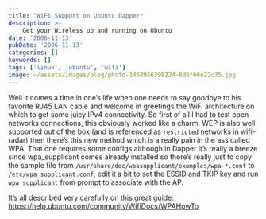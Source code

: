 ```yaml
---
title: "WiFi Support on Ubuntu Dapper"
description: >-
    Get your Wireless up and running on Ubuntu
date: '2006-11-13'
pubDate: '2006-11-13'
categories: []
keywords: []
tags: ['linux', 'ubuntu', 'wifi']
image: ~/assets/images/blog/photo-1468956398224-6d6f66e22c35.jpg
---
```


Well it comes a time in one’s life when one needs to say goodbye to his favorite RJ45 LAN cable and welcome in greetings the WiFi architecture on which to get some juicy IPv4 connectivity. So first of all I had to test open networks connections, this obviously worked like a charm. WEP is also well supported out of the box (and is referenced as `restricted` networks in wifi-radar) then there’s this new method which is a really pain in the ass called WPA. That one requires some configs although in Dapper it’s really a breeze since wpa_supplicant comes already installed so there’s really just to copy the sample file from `/usr/share/doc/wpasupplicant/examples/wpa-*.conf` to `/etc/wpa_supplicant.conf`, edit it a bit to set the ESSID and TKIP key and run `wpa_supplicant` from prompt to associate with the AP.

It’s all described very carefully on this great guide: https://help.ubuntu.com/community/WifiDocs/WPAHowTo



